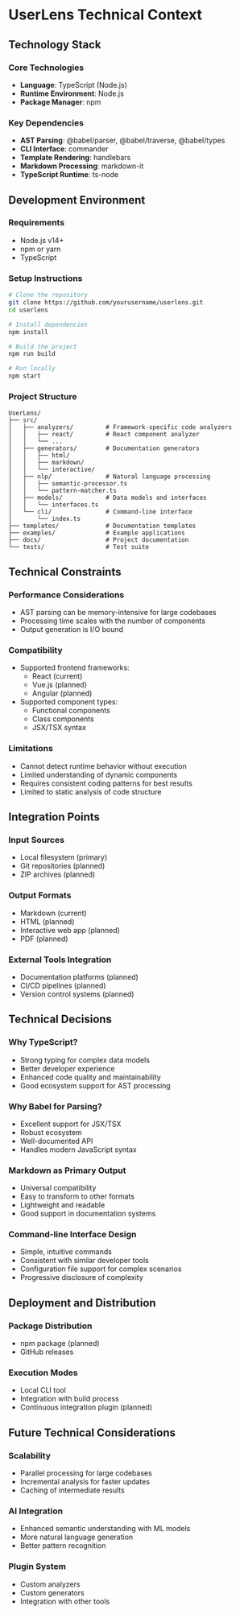 # UserLens Technical Context

## Technology Stack

### Core Technologies
- **Language**: TypeScript (Node.js)
- **Runtime Environment**: Node.js
- **Package Manager**: npm

### Key Dependencies
- **AST Parsing**: @babel/parser, @babel/traverse, @babel/types
- **CLI Interface**: commander
- **Template Rendering**: handlebars
- **Markdown Processing**: markdown-it
- **TypeScript Runtime**: ts-node

## Development Environment

### Requirements
- Node.js v14+
- npm or yarn
- TypeScript

### Setup Instructions
```bash
# Clone the repository
git clone https://github.com/yourusername/userlens.git
cd userlens

# Install dependencies
npm install

# Build the project
npm run build

# Run locally
npm start
```

### Project Structure
```
UserLens/
├── src/
│   ├── analyzers/         # Framework-specific code analyzers
│   │   ├── react/         # React component analyzer
│   │   └── ...
│   ├── generators/        # Documentation generators
│   │   ├── html/
│   │   ├── markdown/
│   │   └── interactive/
│   ├── nlp/               # Natural language processing
│   │   ├── semantic-processor.ts
│   │   └── pattern-matcher.ts
│   ├── models/            # Data models and interfaces
│   │   └── interfaces.ts
│   └── cli/               # Command-line interface
│       └── index.ts
├── templates/             # Documentation templates
├── examples/              # Example applications
├── docs/                  # Project documentation
└── tests/                 # Test suite
```

## Technical Constraints

### Performance Considerations
- AST parsing can be memory-intensive for large codebases
- Processing time scales with the number of components
- Output generation is I/O bound

### Compatibility
- Supported frontend frameworks:
  - React (current)
  - Vue.js (planned)
  - Angular (planned)
- Supported component types:
  - Functional components
  - Class components
  - JSX/TSX syntax

### Limitations
- Cannot detect runtime behavior without execution
- Limited understanding of dynamic components
- Requires consistent coding patterns for best results
- Limited to static analysis of code structure

## Integration Points

### Input Sources
- Local filesystem (primary)
- Git repositories (planned)
- ZIP archives (planned)

### Output Formats
- Markdown (current)
- HTML (planned)
- Interactive web app (planned)
- PDF (planned)

### External Tools Integration
- Documentation platforms (planned)
- CI/CD pipelines (planned)
- Version control systems (planned)

## Technical Decisions

### Why TypeScript?
- Strong typing for complex data models
- Better developer experience
- Enhanced code quality and maintainability
- Good ecosystem support for AST processing

### Why Babel for Parsing?
- Excellent support for JSX/TSX
- Robust ecosystem
- Well-documented API
- Handles modern JavaScript syntax

### Markdown as Primary Output
- Universal compatibility
- Easy to transform to other formats
- Lightweight and readable
- Good support in documentation systems

### Command-line Interface Design
- Simple, intuitive commands
- Consistent with similar developer tools
- Configuration file support for complex scenarios
- Progressive disclosure of complexity

## Deployment and Distribution

### Package Distribution
- npm package (planned)
- GitHub releases

### Execution Modes
- Local CLI tool
- Integration with build process
- Continuous integration plugin (planned)

## Future Technical Considerations

### Scalability
- Parallel processing for large codebases
- Incremental analysis for faster updates
- Caching of intermediate results

### AI Integration
- Enhanced semantic understanding with ML models
- More natural language generation
- Better pattern recognition

### Plugin System
- Custom analyzers
- Custom generators
- Integration with other tools 
